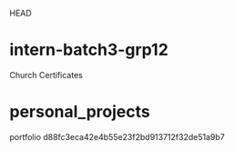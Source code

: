  HEAD
# intern-batch3-grp12
Church Certificates

# personal_projects
portfolio
 d88fc3eca42e4b55e23f2bd913712f32de51a9b7
